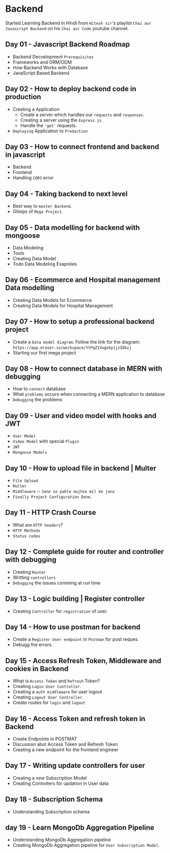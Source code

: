 # Backend

Started Learning Backend in Hindi from `Hitesh sir`'s playlist `Chai aur Javascript Backend` on his `Chai aur Code` youtube channel.

## Day 01 - Javascript Backend Roadmap

* Backend Decvelopment `Prerequisites`
* Frameworks and ORM/ODM
* How Backend Works with Database
* JavaScript Based Backend

## Day 02 - How to deploy backend code in production

* Creating a Application
    - Create a server which handles our `requests` and `responses`.
    - Creating a server using the `Express.js`.
    - Handle the `'get'` requests.
* `Deploying` Application to `Production`

## Day 03 - How to connect frontend and backend in javascript

* Backend
* Frontend
* Handling `CORS` error

## Day 04 - Taking backend to next level

* Best way to `master Backend`.
* Glimps of `Mega Project`.

## Day 05 - Data modelling for backend with mongoose

* Data Modeling
* Tools
* Creating Data Model
* Todo Data Modeling Exapmles

## Day 06 - Ecommerce and Hospital management Data modelling

* Creating Data Models for Ecommerce 
* Creating Data Models for Hospital Management

## Day 07 - How to setup a professional backend project

- Create a `Data model diagram`. Follow the link for the diagram: `https://app.eraser.io/workspace/YtPqZ1VogxGy1jzIDkzj`
- Starting our first mega project

## Day 08 - How to connect database in MERN with debugging

- How to `connect` database
- What `problems` occurs when connecting a MERN application to database
- `Debugging` the problems

## Day 09 - User and video model with hooks and JWT

- `User Model`
- `Video Model` with special `Plugin`
- `JWT`
- `Mongoose Models`

## Day 10 - How to upload file in backend | Multer

- `File Upload`
- `Multer`
- `Middleware` :- `Jane se pahle mujhse mil ke jana`
- `Finally Project Configuration Done`.

## Day 11 - HTTP Crash Course

- What are `HTTP headers`?
- `HTTP Methods`
- `Status codes`

## Day 12 - Complete guide for router and controller with debugging

- Creating `Router`
- Writting `controllers`
- `Debugging` the issues comming at run time

## Day 13 - Logic building | Register controller

* Creating `Controller` for `registration` of user.

## Day 14 - How to use postman for backend

* Create a `Register User endpoint` in `Postman` for post reques.
* Debugg the errors.

## Day 15 - Access Refresh Token, Middleware and cookies in Backend

* What is `Access Token` and `Refresh` Token?
* Creating `Login User Controller`.
* Creating a `auth middleware` for user logout
* Creating `Logout User Controller`.
* Create routes for `login` and `logout`

## Day 16 - Access Token and refresh token in Backend

* Create Endpoints in POSTMAT
* Discussion abot Access Token and Refresh Token
* Creating a new endpoint for the frontend engineer

## Day 17 - Writing update controllers for user

* Creating a new Subscription Model
* Creating Controllers for updation in User data

## Day 18 - Subscription Schema

* Understanding Subscription schema

## day 19 - Learn MongoDb Aggregation Pipeline

* Understanding MongoDb Aggregation pipeline
* Creating MongoDb Aggregation pipeline for `User Subscription Model`.